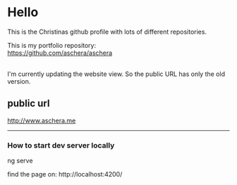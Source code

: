 # Hello

This is the Christinas github profile with lots of different repositories.
<br>

This is my portfolio repository:
<br>
https://github.com/aschera/aschera
<br><br>

I'm currently updating the website view. So the public URL has only the old version.
<br>

## public url

http://www.aschera.me



----------------------------------------------------

### How to start dev server locally

ng serve

find the page on: http://localhost:4200/


